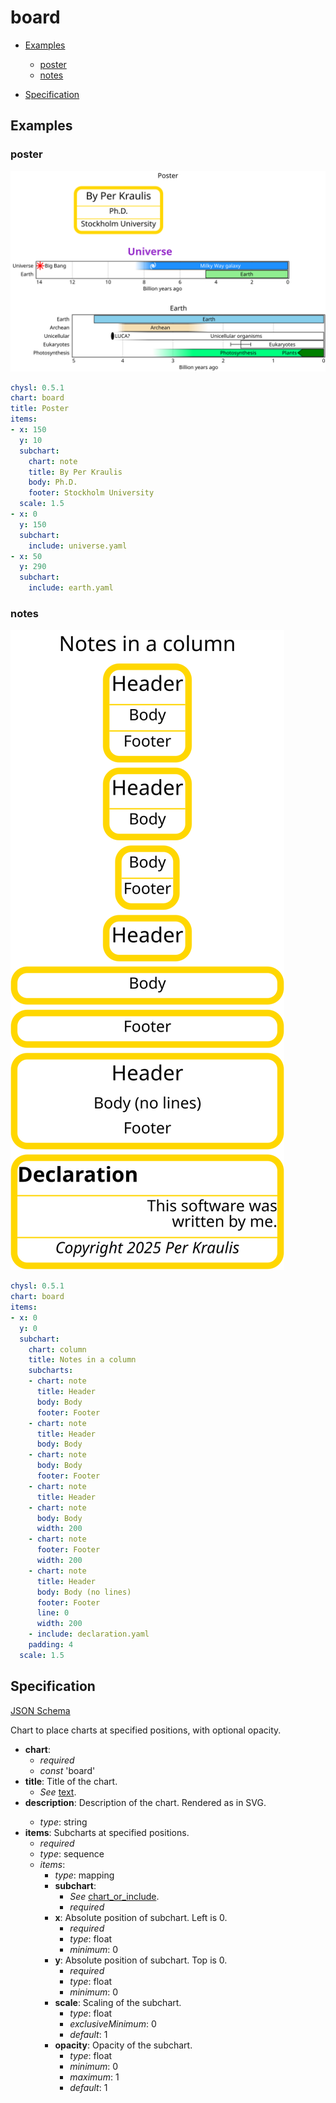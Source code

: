 # board

- [Examples](#examples)
  - [poster](#poster)
  - [notes](#notes)

- [Specification](#specification)

## Examples

### poster

![poster SVG](poster.svg)

```yaml
chysl: 0.5.1
chart: board
title: Poster
items:
- x: 150
  y: 10
  subchart:
    chart: note
    title: By Per Kraulis
    body: Ph.D.
    footer: Stockholm University
  scale: 1.5
- x: 0
  y: 150
  subchart:
    include: universe.yaml
- x: 50
  y: 290
  subchart:
    include: earth.yaml
```
### notes

![notes SVG](notes.svg)

```yaml
chysl: 0.5.1
chart: board
items:
- x: 0
  y: 0
  subchart:
    chart: column
    title: Notes in a column
    subcharts:
    - chart: note
      title: Header
      body: Body
      footer: Footer
    - chart: note
      title: Header
      body: Body
    - chart: note
      body: Body
      footer: Footer
    - chart: note
      title: Header
    - chart: note
      body: Body
      width: 200
    - chart: note
      footer: Footer
      width: 200
    - chart: note
      title: Header
      body: Body (no lines)
      footer: Footer
      line: 0
      width: 200
    - include: declaration.yaml
    padding: 4
  scale: 1.5
```
## Specification

[JSON Schema](board.md)

Chart to place charts at specified positions, with optional opacity.

- **chart**:
  - *required*
  - *const* 'board'
- **title**: Title of the chart.
  - *See* [text](schema_defs.md#text).
- **description**: Description of the chart. Rendered as <desc> in SVG.
  - *type*: string
- **items**: Subcharts at specified positions.
  - *required*
  - *type*: sequence
  - *items*:
    - *type*: mapping
    - **subchart**:
      - *See* [chart_or_include](schema_defs.md#chart_or_include).
      - *required*
    - **x**: Absolute position of subchart. Left is 0.
      - *required*
      - *type*: float
      - *minimum*: 0
    - **y**: Absolute position of subchart. Top is 0.
      - *required*
      - *type*: float
      - *minimum*: 0
    - **scale**: Scaling of the subchart.
      - *type*: float
      - *exclusiveMinimum*: 0
      - *default*: 1
    - **opacity**: Opacity of the subchart.
      - *type*: float
      - *minimum*: 0
      - *maximum*: 1
      - *default*: 1

